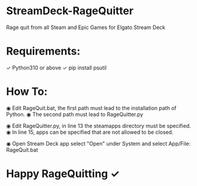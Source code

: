# StreamDeck-RageQuitter
Rage quit from all Steam and Epic Games for Elgato Stream Deck

# Requirements: 

✓	Python310 or above
✓	pip install psutil

# How To:

◉ Edit RageQuit.bat, the first path must lead to the installation path of Python.
◉ The second path must lead to RageQuitter.py

◉ Edit RageQuitter.py, in line 13 the steamapps directory must be specified.
◉ In line 15, apps can be specified that are not allowed to be closed.

◉ Open Stream Deck app select "Open" under System and select App/File: RageQuit.bat

# Happy RageQuitting ✓


